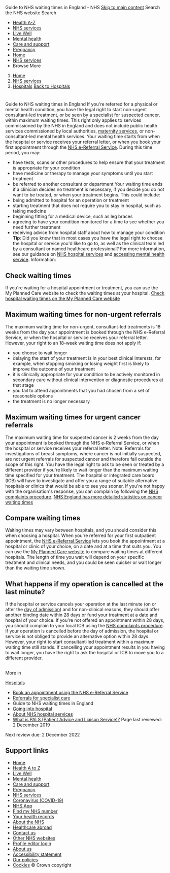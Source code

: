 
Guide to NHS waiting times in England - NHS
[Skip to main content](#maincontent)
Search the NHS website
Search
* [Health A-Z](/conditions/)
* [NHS services](/nhs-services/)
* [Live Well](/live-well/)
* [Mental health](/mental-health/)
* [Care and support](/conditions/social-care-and-support-guide/)
* [Pregnancy](/pregnancy/)
* [Home](/)
* [NHS services](/nhs-services/)
* Browse
 More
1. [Home](/)
2. [NHS services](/nhs-services/)
3. [Hospitals](/nhs-services/hospitals/)
[Back to 
 Hospitals](/nhs-services/hospitals/) 
# 
 
 Guide to NHS waiting times in England
If you're referred for a physical or mental health condition, you have the legal right to start non-urgent consultant-led treatment, or be seen by a specialist for suspected cancer, within maximum waiting times.
This right only applies to services commissioned by the NHS in England and does not include public health services commissioned by local authorities, [maternity services](/conditions/pregnancy-and-baby/nhs-pregnancy-journey/), or non-consultant-led mental health services.
Your waiting time starts from when the hospital or service receives your referral letter, or when you book your first appointment through the [NHS e-Referral Service](/nhs-services/hospitals/book-an-appointment/).
During this time period, you may:
* have tests, scans or other procedures to help ensure that your treatment is appropriate for your condition
* have medicine or therapy to manage your symptoms until you start treatment
* be referred to another consultant or department
Your waiting time ends if a clinician decides no treatment is necessary, if you decide you do not want to be treated, or when your treatment begins.
This could include:
* being admitted to hospital for an operation or treatment
* starting treatment that does not require you to stay in hospital, such as taking medicine
* beginning fitting for a medical device, such as leg braces
* agreeing to have your condition monitored for a time to see whether you need further treatment
* receiving advice from hospital staff about how to manage your condition
**Tip**: Did you know that in most cases you have the legal right to choose the hospital or service you'd like to go to, as well as the clinical team led by a consultant or named healthcare professional?
For more information, see our guidance on [NHS hospital services](/nhs-services/hospitals/about-nhs-hospital-services/) and [accessing mental health service](/using-the-nhs/nhs-services/mental-health-services/how-to-access-mental-health-services/).
Information: 
## **Check waiting times**
If you're waiting for a hospital appointment or treatment, you can use the My Planned Care website to check the waiting times at your hospital.
[Check hospital waiting times on the My Planned Care website](https://www.myplannedcare.nhs.uk/)
## Maximum waiting times for non-urgent referrals
The maximum waiting time for non-urgent, consultant-led treatments is 18 weeks from the day your appointment is booked through the NHS e-Referral Service, or when the hospital or service receives your referral letter.
However, your right to an 18-week waiting time does not apply if:
* you choose to wait longer
* delaying the start of your treatment is in your best clinical interests, for example, when stopping smoking or losing weight first is likely to improve the outcome of your treatment
* it is clinically appropriate for your condition to be actively monitored in secondary care without clinical intervention or diagnostic procedures at that stage
* you fail to attend appointments that you had chosen from a set of reasonable options
* the treatment is no longer necessary
## Maximum waiting times for urgent cancer referrals
The maximum waiting time for suspected cancer is 2 weeks from the day your appointment is booked through the NHS e-Referral Service, or when the hospital or service receives your referral letter.
Note: Referrals for investigations of breast symptoms, where cancer is not initially suspected, are not urgent referrals for suspected cancer and therefore fall outside the scope of this right.
You have the legal right to ask to be seen or treated by a different provider if you're likely to wait longer than the maximum waiting time specified for your treatment.
The hospital or integrated care board (ICB) will have to investigate and offer you a range of suitable alternative hospitals or clinics that would be able to see you sooner. If you're not happy with the organisation's response, you can complain by following the [NHS complaints procedure](/using-the-nhs/about-the-nhs/how-to-complain-to-the-nhs/).
[NHS England has more detailed statistics on cancer waiting times](https://www.england.nhs.uk/statistics/statistical-work-areas/cancer-waiting-times/)
## Compare waiting times
Waiting times may vary between hospitals, and you should consider this when choosing a hospital.
When you're referred for your first outpatient appointment, the [NHS e-Referral Service](/nhs-services/hospitals/book-an-appointment/) lets you book the appointment at a hospital or clinic of your choice, on a date and at a time that suits you.
You can use the [My Planned Care website](https://www.myplannedcare.nhs.uk/) to compare waiting times at different hospitals.
The length of time you wait will depend on your specific treatment and clinical needs, and you could be seen quicker or wait longer than the waiting time shown.
## What happens if my operation is cancelled at the last minute?
If the hospital or service cancels your operation at the last minute (on or after the [day of admission](/nhs-services/hospitals/going-into-hospital/going-into-hospital-as-a-patient/)) and for non-clinical reasons, they should offer another binding date within 28 days or fund your treatment at a date and hospital of your choice.
If you're not offered an appointment within 28 days, you should complain to your local ICB using the [NHS complaints procedure](/using-the-nhs/about-the-nhs/how-to-complain-to-the-nhs/).
If your operation is cancelled before the day of admission, the hospital or service is not obliged to provide an alternative option within 28 days.
However, your right to start consultant-led treatment within a maximum waiting time still stands. If cancelling your appointment results in you having to wait longer, you have the right to ask the hospital or ICB to move you to a different provider.
## 
 More in
 
 [Hospitals](/nhs-services/hospitals/)
* [Book an appointment using the NHS e-Referral Service](https://www.nhs.uk/nhs-services/hospitals/book-an-appointment/)
* [Referrals for specialist care](https://www.nhs.uk/nhs-services/hospitals/referrals-for-specialist-care/)
* Guide to NHS waiting times in England
* [Going into hospital](https://www.nhs.uk/nhs-services/hospitals/going-into-hospital/)
* [About NHS hospital services](https://www.nhs.uk/nhs-services/hospitals/about-nhs-hospital-services/)
* [What is PALS (Patient Advice and Liaison Service)?](https://www.nhs.uk/nhs-services/hospitals/what-is-pals-patient-advice-and-liaison-service/)
 Page last reviewed: 2 December 2019
   
 Next review due: 2 December 2022
 
## Support links
* [Home](/)
* [Health A to Z](/conditions/)
* [Live Well](/live-well/)
* [Mental health](/mental-health/)
* [Care and support](/conditions/social-care-and-support-guide/)
* [Pregnancy](/pregnancy/)
* [NHS services](/nhs-services/)
* [Coronavirus (COVID-19)](/conditions/coronavirus-covid-19/)
* [NHS App](/nhs-app/)
* [Find my NHS number](/nhs-services/online-services/find-nhs-number/)
* [Your health records](/using-the-nhs/about-the-nhs/your-health-records/)
* [About the NHS](/using-the-nhs/about-the-nhs/)
* [Healthcare abroad](/using-the-nhs/healthcare-abroad/apply-for-a-free-uk-global-health-insurance-card-ghic/)
* [Contact us](/contact-us/)
* [Other NHS websites](/nhs-sites/)
* [Profile editor login](/our-policies/profile-editor-login/)
* [About us](/about-us/)
* [Accessibility statement](/accessibility-statement/)
* [Our policies](/our-policies/)
* [Cookies](/our-policies/cookies-policy/)
© Crown copyright
